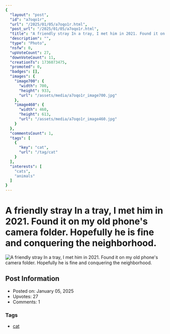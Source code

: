 ```yaml
---
{
  "layout": "post",
  "id": "a7oqo1r",
  "url": "/2025/01/05/a7oqo1r.html",
  "post_url": "/2025/01/05/a7oqo1r.html",
  "title": "A friendly stray In a tray, I met him in 2021. Found it on my old phone's camera folder. Hopefully he is fine and conquering the neighborhood.",
  "description": "",
  "type": "Photo",
  "nsfw": 0,
  "upVoteCount": 27,
  "downVoteCount": 11,
  "creationTs": 1736073475,
  "promoted": 0,
  "badges": [],
  "images": {
    "image700": {
      "width": 700,
      "height": 933,
      "url": "/assets/media/a7oqo1r_image700.jpg"
    },
    "image460": {
      "width": 460,
      "height": 613,
      "url": "/assets/media/a7oqo1r_image460.jpg"
    }
  },
  "commentsCount": 1,
  "tags": [
    {
      "key": "cat",
      "url": "/tag/cat"
    }
  ],
  "interests": [
    "cats",
    "animals"
  ]
}
---
```


# A friendly stray In a tray, I met him in 2021. Found it on my old phone's camera folder. Hopefully he is fine and conquering the neighborhood.

![A friendly stray In a tray, I met him in 2021. Found it on my old phone's camera folder. Hopefully he is fine and conquering the neighborhood.](/assets/media/a7oqo1r_image700.jpg)

## Post Information

- Posted on: January 05, 2025
- Upvotes: 27
- Comments: 1

### Tags

- [cat](/tag/cat)
